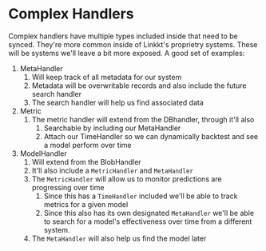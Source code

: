 # Complex Handlers

Complex handlers have multiple types included inside that need to be synced. They're more common inside of Linkkt's proprietry systems. These will be systems we'll leave a bit more exposed. A good set of examples:

1. MetaHandler
   1. Will keep track of all metadata for our system
   2. Metadata will be overwritable records and also include the future search handler
   3. The search handler will help us find associated data
2. Metric
   1. The metric handler will extend from the DBhandler, through it'll also 
      1. Searchable by including our MetaHandler 
      2. Attach our TimeHandler so we can dynamically backtest and see a model perform over time
3. ModelHandler
   1. Will extend from the BlobHandler
   2. It'll also include a `MetricHandler` and `MetaHandler`
   3. The `MetricHandler` will allow us to monitor predictions are progressing over time
      1. Since this has a `TimeHandler` included we'll be able to track metrics for a given model
      2. Since this also has its own designated `MetaHandler` we'll be able to search for a model's effectiveness over time from a different system.
   4. The `MetaHandler` will also help us find the model later